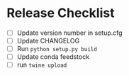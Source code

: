 # Release Checklist
- [ ] Update version number in setup.cfg
- [ ] Update CHANGELOG
- [ ] Run `python setup.py build`
- [ ] Update conda feedstock
- [ ] run `twine upload`
